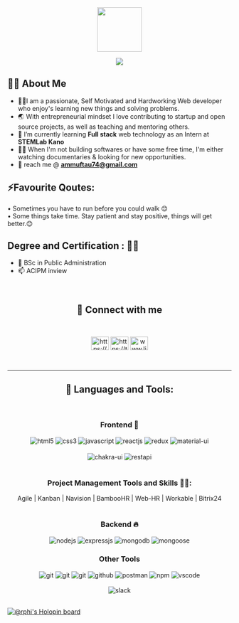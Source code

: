 <div align="center">
  <img src="https://media.giphy.com/media/M9gbBd9nbDrOTu1Mqx/giphy.gif" width="100"/>
</div>

<!-- Typing SVG by DenverCoder1 - https://github.com/DenverCoder1/readme-typing-svg -->

<p align="center">
  <a href="https://github.com/DenverCoder1/readme-typing-svg">
    <img src="https://readme-typing-svg.demolab.com/?lines=hi! My name is Abdulsalam Mohammed 👦🏽; I am a Full-stack%20web%20developer 👨🏻‍💻; Interested to work as a fulltime; or Remote React developer.; nice to meet you&font=Fira%20Code&center=true&width=540&height=45&color=#37bcf7&vCenter=true&size=22&pause=1000"></a>
</p>

## 🙋‍♂️ About Me

- 🧑‍🔭I am a passionate, Self Motivated and Hardworking Web developer who enjoy's learning new things and solving problems.
- 🌏 With entrepreneurial mindset I love contributing to startup and open source projects, as well as teaching and mentoring others.
- 🌱 I’m currently learning **Full stack** web technology as an Intern at **STEMLab Kano**
- 👨‍💻 When I'm not building softwares or have some free time, I'm either watching documentaries & looking for new opportunities.
- 💬 reach me @ **ammuftau74@gmail.com**

## ⚡Favourite Qoutes:
• Sometimes you have to run before you could walk 😊 <br>
• Some things take time. Stay patient and stay positive, things will get better.😊


## Degree and Certification : 💸🧑‍
- 📄 BSc in Public Administration
- 📫 ACIPM inview


<br>
<h2 align="center">📱 Connect with me</h2>
<br />

<p align="center">
<a href="https://github.com/devAbdulsalam" target="blank"><img align="center" src="https://raw.githubusercontent.com/rahuldkjain/github-profile-readme-generator/master/src/images/icons/Social/github.svg" alt="https://github.com/devAbdulsalam" height="30" width="40" /></a>
<a href="https://twitter.com/MMAbdulsalam001" target="blank"><img align="center" src="https://raw.githubusercontent.com/rahuldkjain/github-profile-readme-generator/master/src/images/icons/Social/twitter.svg" alt="https://twitter.com/MMAbdulsalam001" height="30" width="40" /></a>
<a href="https://linkedin.com/in/abdulsalammmuftua" target="blank"><img align="center" src="https://raw.githubusercontent.com/rahuldkjain/github-profile-readme-generator/master/src/images/icons/Social/linked-in-alt.svg" alt="www.linkedin.com/in/abdulsalammmuftua" height="30" width="40" /></a>
</p>
<br />


<hr />

<h2 align="center">🚀 Languages and Tools:</h2>
<br/>
 
<div align="center"><h3 align="center">Frontend 🛄</h3>
<img src="https://img.shields.io/badge/html5-%23E34F26.svg?style=for-the-badge&logo=html5&logoColor=white" align="center" alt="html5">
<img src = "https://img.shields.io/badge/css3-%231572B6.svg?style=for-the-badge&logo=css3&logoColor=white" align="center" alt="css3">
<img src ="https://img.shields.io/badge/javascript-%23323330.svg?style=for-the-badge&logo=javascript&logoColor=%23F7DF1E" align="center" alt="javascript">
<img src="https://img.shields.io/badge/React-20232A?style=for-the-badge&logo=react&logoColor=61DAFB"  align="center" alt="reactjs" />
<img src="https://img.shields.io/badge/Redux-593D88?style=for-the-badge&logo=redux&logoColor=white"  align="center" alt="redux" />
<img src="https://img.shields.io/badge/Material%20UI-007FFF?style=for-the-badge&logo=mui&logoColor=white"  align="center" alt="material-ui"/>
<br/>
<br/>
  <img src = "https://img.shields.io/badge/chakra ui-%234ED1C5.svg?style=for-the-badge&logo=chakraui&logoColor=white" align="center" alt="chakra-ui"/>
  <img src="https://img.shields.io/badge/rest api-%23000000.svg?style=for-the-badge&logo=flask&logoColor=white" align="center" alt="restapi"/>
  
</div>
 <br/>
 <div align="center">
       <h3 align="center">Project Management Tools and Skills 👨‍💻: </h3>
       Agile | Kanban | Navision | BambooHR | Web-HR | Workable | Bitrix24
 </div>
 <br/>
  <div align="center"><h3 align="center">Backend  🔥</h3> 
<img src="https://img.shields.io/badge/Node.js-339933?style=for-the-badge&logo=nodedotjs&logoColor=white" align="center" alt="nodejs" />
<img src="https://img.shields.io/badge/Express.js-000000?style=for-the-badge&logo=express&logoColor=white" align="center" alt="expressjs"/>
<img src="https://img.shields.io/badge/MongoDB-4EA94B?style=for-the-badge&logo=mongodb&logoColor=white" align="center" alt="mongodb"/>
<img src="https://img.shields.io/badge/mongoose-%2300f.svg?style=for-the-badge&logo=fastify&logoColor=white" align="center" alt="mongoose"/>
 </div>
  
  <div align="center"><h3 align="center">Other Tools</h3> 
   <img src="https://img.shields.io/badge/heroku-%23430098.svg?style=for-the-badge&logo=heroku&logoColor=white" align="center" alt="git"/>
   <img src="https://img.shields.io/badge/netlify-%23000000.svg?style=for-the-badge&logo=netlify&logoColor=#00C7B7" align="center" alt="git"/>
   <img src="https://img.shields.io/badge/vercel-%23000000.svg?style=for-the-badge&logo=vercel&logoColor=whit" align="center" alt="git"/>
<img src="https://img.shields.io/badge/GitHub-100000?style=for-the-badge&logo=github&logoColor=white"  align="center" alt="github"/>
<img src ="https://img.shields.io/badge/Postman-FF6C37?style=for-the-badge&logo=postman&logoColor=white" align="center" alt="postman">
<img src = "https://img.shields.io/badge/NPM-%23000000.svg?style=for-the-badge&logo=npm&logoColor=white" align="center" alt="npm">
   <img src="https://img.shields.io/badge/Visual%20Studio-5C2D91.svg?style=for-the-badge&logo=visual-studio&logoColor=white"  align="center" alt="vscode"/>
   <br/>
<br/>
   <img src="https://img.shields.io/badge/Slack-4A154B?style=for-the-badge&logo=slack&logoColor=white" align="center" alt="slack"/>
 </div>
</div>

<br/>

 
[![@rphi's Holopin board](https://holopin.io/api/user/board?user=rphi)](https://holopin.io/@rphi)
